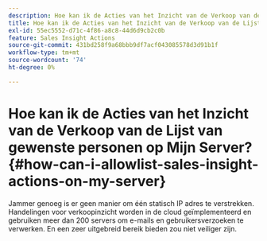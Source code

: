 ```yaml
---
description: Hoe kan ik de Acties van het Inzicht van de Verkoop van de Lijst van gewenste personen op Mijn Server? - Marketo Docs - Productdocumentatie
title: Hoe kan ik de Acties van het Inzicht van de Verkoop van de Lijst van gewenste personen op Mijn Server?
exl-id: 55ec5552-d71c-4f86-a8c8-44d6d9cb2c0b
feature: Sales Insight Actions
source-git-commit: 431bd258f9a68bbb9df7acf043085578d3d91b1f
workflow-type: tm+mt
source-wordcount: '74'
ht-degree: 0%

---
```


# Hoe kan ik de Acties van het Inzicht van de Verkoop van de Lijst van gewenste personen op Mijn Server? {#how-can-i-allowlist-sales-insight-actions-on-my-server}

Jammer genoeg is er geen manier om één statisch IP adres te verstrekken. Handelingen voor verkoopinzicht worden in de cloud geïmplementeerd en gebruiken meer dan 200 servers om e-mails en gebruikersverzoeken te verwerken. En een zeer uitgebreid bereik bieden zou niet veiliger zijn.
